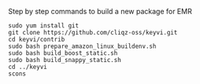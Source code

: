 Step by step commands to build a new package for EMR

    sudo yum install git
    git clone https://github.com/cliqz-oss/keyvi.git
    cd keyvi/contrib
    sudo bash prepare_amazon_linux_buildenv.sh 
    sudo bash build_boost_static.sh
    sudo bash build_snappy_static.sh
    cd ../keyvi
    scons
    
